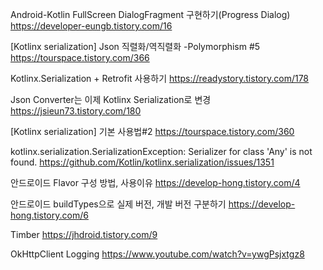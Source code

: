 Android-Kotlin FullScreen DialogFragment 구현하기(Progress Dialog)
https://developer-eungb.tistory.com/16

[Kotlinx serialization] Json 직렬화/역직렬화 -Polymorphism #5
https://tourspace.tistory.com/366

Kotlinx.Serialization + Retrofit 사용하기
https://readystory.tistory.com/178

Json Converter는 이제 Kotlinx Serialization로 변경
https://jsieun73.tistory.com/180

[Kotlinx serialization] 기본 사용법#2
https://tourspace.tistory.com/360

kotlinx.serialization.SerializationException: Serializer for class 'Any' is not found.
https://github.com/Kotlin/kotlinx.serialization/issues/1351

안드로이드 Flavor 구성 방법, 사용이유
https://develop-hong.tistory.com/4

안드로이드 buildTypes으로 실제 버전, 개발 버전 구분하기
https://develop-hong.tistory.com/6

Timber
https://jhdroid.tistory.com/9

OkHttpClient Logging
https://www.youtube.com/watch?v=ywgPsjxtgz8